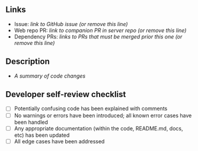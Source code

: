 Links
-----
- Issue: _link to GitHub issue (or remove this line)_
- Web repo PR: _link to companion PR in server repo (or remove this line)_
- Dependency PRs: _links to PRs that must be merged prior this one (or remove this line)_

Description
-----------
- _A summary of code changes_

Developer self-review checklist
-------------------------------
- [ ] Potentially confusing code has been explained with comments
- [ ] No warnings or errors have been introduced; all known error cases have been handled
- [ ] Any appropriate documentation (within the code, README.md, docs, etc) has been updated
- [ ] All edge cases have been addressed
